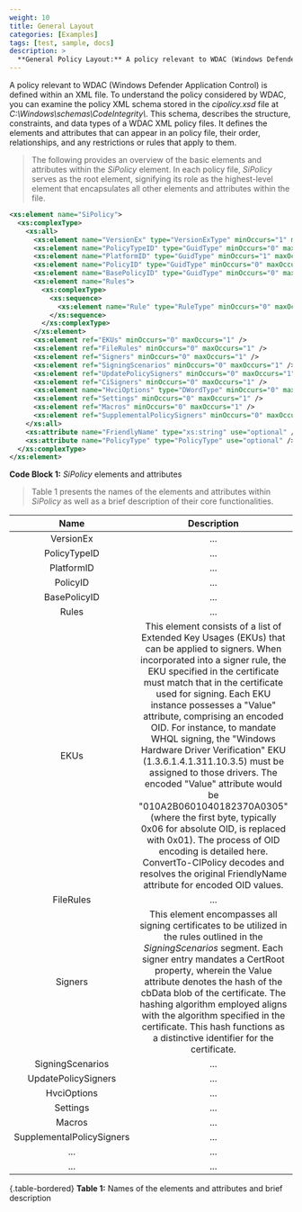 ```yaml
---
weight: 10
title: General Layout
categories: [Examples]
tags: [test, sample, docs]
description: >
  **General Policy Layout:** A policy relevant to WDAC (Windows Defender Application Control) is defined within an XML file. To understand the policy considered by WDAC, you can examine the policy XML schema stored in the _cipolicy.xsd_ file at _C:\Windows\schemas\CodeIntegrity\\_. 
---
```


A policy relevant to WDAC (Windows Defender Application Control) is defined within an XML file. To understand the policy considered by WDAC, you can examine the policy XML schema stored in the _cipolicy.xsd_ file at _C:\Windows\schemas\CodeIntegrity\\_. This schema, describes the structure, constraints, and data types of a WDAC XML policy files. It defines the elements and attributes that can appear in an policy file, their order, relationships, and any restrictions or rules that apply to them.

> The following provides an overview of the basic elements and attributes within the _SiPolicy_ element. In each policy file, _SiPolicy_ serves as the root element, signifying its role as the highest-level element that encapsulates all other elements and attributes within the file.

```xsd
<xs:element name="SiPolicy">
  <xs:complexType>
    <xs:all>
      <xs:element name="VersionEx" type="VersionExType" minOccurs="1" maxOccurs="1" />
      <xs:element name="PolicyTypeID" type="GuidType" minOccurs="0" maxOccurs="1" />
      <xs:element name="PlatformID" type="GuidType" minOccurs="1" maxOccurs="1" />
      <xs:element name="PolicyID" type="GuidType" minOccurs="0" maxOccurs="1" />
      <xs:element name="BasePolicyID" type="GuidType" minOccurs="0" maxOccurs="1" />
      <xs:element name="Rules">
        <xs:complexType>
          <xs:sequence>
            <xs:element name="Rule" type="RuleType" minOccurs="0" maxOccurs="65535" />
          </xs:sequence>
        </xs:complexType>
      </xs:element>
      <xs:element ref="EKUs" minOccurs="0" maxOccurs="1" />
      <xs:element ref="FileRules" minOccurs="0" maxOccurs="1" />
      <xs:element ref="Signers" minOccurs="0" maxOccurs="1" />
      <xs:element ref="SigningScenarios" minOccurs="0" maxOccurs="1" />
      <xs:element ref="UpdatePolicySigners" minOccurs="0" maxOccurs="1" />
      <xs:element ref="CiSigners" minOccurs="0" maxOccurs="1" />
      <xs:element name="HvciOptions" type="DWordType" minOccurs="0" maxOccurs="1" />
      <xs:element ref="Settings" minOccurs="0" maxOccurs="1" />
      <xs:element ref="Macros" minOccurs="0" maxOccurs="1" />
      <xs:element ref="SupplementalPolicySigners" minOccurs="0" maxOccurs="1" />
    </xs:all>
    <xs:attribute name="FriendlyName" type="xs:string" use="optional" />
    <xs:attribute name="PolicyType" type="PolicyType" use="optional" />
  </xs:complexType>
</xs:element>
```
**Code Block 1:** _SiPolicy_ elements and attributes
> Table 1 presents the names of the elements and attributes within _SiPolicy_ as well as a brief description of their core functionalities.

| Name    | Description |
| :--------: | :---------------: |
| VersionEx   | ...               |
| PolicyTypeID   | ...               |
| PlatformID   | ...               |
| PolicyID   | ...               |
| BasePolicyID   | ...               |
| Rules   | ...               |
| EKUs | This element consists of a list of Extended Key Usages (EKUs) that can be applied to signers. When incorporated into a signer rule, the EKU specified in the certificate must match that in the certificate used for signing. Each EKU instance possesses a "Value" attribute, comprising an encoded OID. For instance, to mandate WHQL signing, the "Windows Hardware Driver Verification" EKU (1.3.6.1.4.1.311.10.3.5) must be assigned to those drivers. The encoded "Value" attribute would be "010A2B0601040182370A0305" (where the first byte, typically 0x06 for absolute OID, is replaced with 0x01). The process of OID encoding is detailed here. ConvertTo-CIPolicy decodes and resolves the original FriendlyName attribute for encoded OID values. |
| FileRules   | ...               |
| Signers | This element encompasses all signing certificates to be utilized in the rules outlined in the _SigningScenarios_ segment. Each signer entry mandates a CertRoot property, wherein the Value attribute denotes the hash of the cbData blob of the certificate. The hashing algorithm employed aligns with the algorithm specified in the certificate. This hash functions as a distinctive identifier for the certificate. |
| SigningScenarios   | ...               |
| UpdatePolicySigners   | ...               |
| HvciOptions   | ...               |
| Settings   | ...               |
| Macros   | ...               |
| SupplementalPolicySigners   | ...               |
| ...   | ...               |
| ...   | ...               |
{.table-bordered}
**Table 1:** Names of the elements and attributes and brief description
